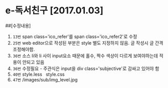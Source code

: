 # e-독서친구 [2017.01.03]

##[수정내용]
1. `13번` span class='ico_refer'를 span class='ico_refer2'로 수정
2. `25번` web editor으로 작성된 부분은 style 별도 지정하지 않음. 글 작성시 글 간격 조정해야함.
3. `36번` 소스 li와 li 사이 input요소 때문에 홀수, 짝수 색상이 다르게 보여야하는데 적용이 안되고 있음
4. `36번` 수정필요 - 주관식은 input을 div class='subjective'로 감싸고 있어야 함
5. `40번` style.less   style.css
6. `47번` /images/sub/img_level.jpg 

